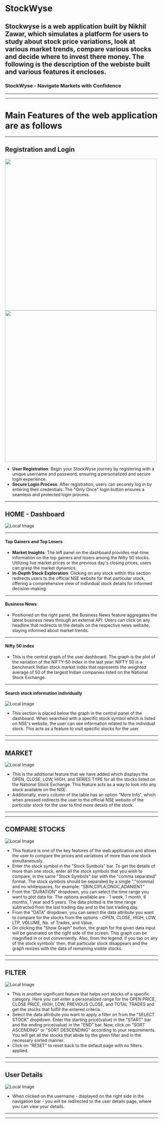 # StockWyse
Stockwyse is a web application built by Nikhil Zawar, which simulates a platform for users to study about stock price variations, look at various market trends, compare various stocks and decide where to invest there money.
The following is the description of the webiste built and various features it encloses.
----------
### StockWyse - Navigate Markets with Confidence
----
---------
# Main Features of the web application are as follows
---------
## Registration and Login
<img src="/screenshots/register.png" width="500" /> <img src="/screenshots/login.png" width="500" />
* **User Registration**: Begin your StockWyse journey by registering with a unique username and password, ensuring a personalized and secure login experience.
* **Secure Login Process**: After registration, users can securely log in by entering their credentials. The "Only Once" login button ensures a seamless and protected login process.
---------
## HOME - Dashboard
![Local Image](/screenshots/dashboard.jpg)

------
#### Top Gainers and Top Losers
- **Market Insights**: The left panel on the dashboard provides real-time information on the top gainers and losers among the Nifty 50 stocks. Utilizing live market prices or the previous day's closing prices, users can grasp the market dynamics.
- **In-Depth Stock Exploration**: Clicking on any stock within this section redirects users to the official NSE website for that particular stock, offering a comprehensive view of individual stock details for informed decision-making.
--------
#### Business News
- Positioned on the right panel, the Business News feature aggregates the latest business news through an external API. Users can click on any headline that redirects to the details on the respective news website, staying informed about market trends.
----------
#### Nifty 50 index
- This is the central graph of the user dashboard. The graph is the plot of the variation of the NIFTY-50 index in the last year. NIFTY 50 is a benchmark Indian stock market index that represents the weighted average of 50 of the largest Indian companies listed on the National Stock Exchange.
------
#### Search stock information individually
![Local Image](/screenshots/dashboardsearch.jpg)
- This section is placed below the graph in the central panel of the dashboard. When searched with a specific stock symbol which is listed on NSE's website, the user can see information related to the individual stock. This acts as a feature to visit specific stocks for the user.
-----------
----------------
## MARKET
![Local Image](/screenshots/market.png)
- This is the additional feature that we have added which displays the OPEN, CLOSE, LOW, HIGH, and SERIES TYPE for all the stocks listed on the National Stock Exchange. This feature acts as a way to look into any stock available on the NSE.
- Additionally, every column of the table has an option "More Info", which when pressed redirects the user to the official NSE website of the particular stock for the user to find more details of the stock.
-----------
-----------
## COMPARE STOCKS
![Local Image](/screenshots/comparestocks.png)
- This feature is one of the key features of the web application and allows the user to compare the prices and variations of more than one stock simultaneously.
- Enter the stock symbol in the "Stock Symbols" bar. To get the details of more than one stock, enter all the stock symbols that you wish to compare, in the same "Stock Symbols" bar with the "comma separated" format. The stock symbols should be separated by a single ","(comma) and no whitespaces, for example: "SBIN,CIPLA,ONGC,ADANIENT"
- From the "DURATION" dropdown, you can select the time range you want to plot data for. The options available are - 1 week, 1 month, 6 months, 1 year and 5 years. The data plotted is the time range subtracted from the last trading day and to the last trading day.
- From the "DATA" dropdown, you can select the data attribute you want to compare for the stocks from the options - OPEN, CLOSE, HIGH, LOW, LTP, VOLUME, No. of Trades, and Value. 
- On clicking the "Show Graph" button, the graph for the given data input will be generated on the right side of the screen. This graph can be magnified in or out conveniently. Also, from the legend, if you tap on any of the stock symbols' then, that particular stock disappears and the graph resizes with the data of remaining visible stocks.
---------
----------
## FILTER
![Local Image](/screenshots/filter.png)
- This is another significant feature that helps sort stocks of a specific category. Here you can enter a personalized range for the OPEN  PRICE, CLOSE PRICE, HIGH, LOW, PREVIOUS CLOSE, and TOTAL TRADES and get the stocks that fulfill the entered criteria.
- Select the data attribute you want to apply a filter on from the "SELECT STOCK" dropdown. Enter the starting price(value) in the "START" bar and the ending price(value) in the "END" bar. Now, click on "SORT ASCENDING" or "SORT DESCENDING" according to your requirements. You will get all the stocks that abide by the given filter and in the necessary sorted manner.
- Click on "RESET" to reset back to the default page with no filters applied.
-------------------
---------------
## User Details
![Local Image](/screenshots/userdetails.png)
- When clicked on the username - displayed on the right side in the navigation bar - you will be redirected to the user details page, where you can view your details.
----------
----------
